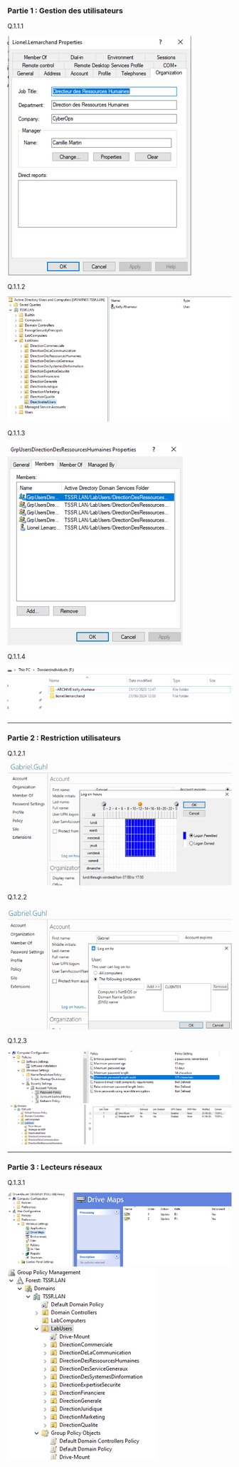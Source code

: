 ### Partie 1 : Gestion des utilisateurs

Q.1.1.1

![Q.1.1.1](./Images%20CheckPoint%203/Q.1.1.1.png)

Q.1.1.2

![Q.1.1.2](./Images%20CheckPoint%203/Q.1.1.2.png)

Q.1.1.3

![Q.1.1.3](./Images%20CheckPoint%203/Q.1.1.3.png)

Q.1.1.4

![Q.1.1.4](./Images%20CheckPoint%203/Q.1.1.4.png)


___

### Partie 2 : Restriction utilisateurs

Q.1.2.1

![Q.1.2.1](./Images%20CheckPoint%203/Q.1.2.1.png)

Q.1.2.2

![Q.1.2.2](./Images%20CheckPoint%203/Q.1.2.2.png)

Q.1.2.3

![Q.1.2.3](./Images%20CheckPoint%203/Q.1.2.3.png)
![Q.1.2.3](./Images%20CheckPoint%203/Q.1.1.4-1.png)
___

### Partie 3 : Lecteurs réseaux

Q.1.3.1

![Q.1.3.1](./Images%20CheckPoint%203/Q.1.3.1.png)
![Q.1.3.1-1](./Images%20CheckPoint%203/Q.1.3.1-1.png)
